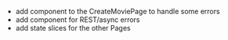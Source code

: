 - add <Alert /> component to the CreateMoviePage to handle some errors
- add <ErrorBoundary /> component for REST/async errors
- add state slices for the other Pages
